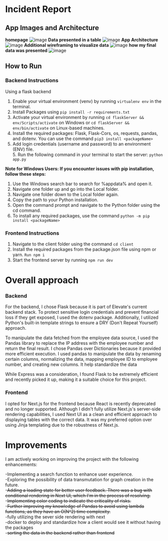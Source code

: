 # Incident Report 

## App Images and Architecture

**homepage**
![image](https://github.com/SamLamElectrician/IncidentsReport/assets/99058689/923c0e00-f349-4319-83bb-0c3e13cfc6ba)
**Data presented in a table**
![image](https://github.com/SamLamElectrician/IncidentsReport/assets/99058689/1500dca6-166f-4263-89ac-47fabc51741f)
**App Architecture**
![image](https://github.com/SamLamElectrician/IncidentsReport/assets/99058689/fbaef011-6f1a-4e45-a38b-436b86db0147)
**Additional wireframing to visualize data**
![image](https://github.com/SamLamElectrician/IncidentsReport/assets/99058689/9daea58f-9156-4d13-8b44-1be0795d958e)
**how my final data was presented**
![image](https://github.com/SamLamElectrician/IncidentsReport/assets/99058689/e09b7256-90fd-44d0-8cdc-39508a133e22)





## How to Run

### Backend Instructions

Using a flask backend<br />
 
1. Enable your virtual environment (venv) by running `virtualenv env` in the terminal.<br /> 
2. Install Packages using `pip install -r requirements.txt`
3. Activate your virtual environment by running `cd flaskServer && env/Scripts/activate` on Windows or `cd flaskServer && env/bin/activate` on Linux-based machines.<br />
4. Install the required packages: Flask, Flask-Cors, os, requests, pandas, and dotenv. You can use the command `pip3 install <packageName>`<br /> 
5. Add login credentials (username and password) to an environment (ENV) file.<br /> 5. Run the following command in your terminal to start the server: `python app.py`<br />

**Note for Windows Users: If you encounter issues with pip installation, follow these steps:**

1. Use the Windows search bar to search for %appdata% and open it.
2. Navigate one folder up and go into the Local folder.
3. Navigate one folder down to the Local folder again.
4. Copy the path to your Python installation.
5. Open the command prompt and navigate to the Python folder using the cd command.
6. To install any required packages, use the command `python -m pip install <packageName>`

### Frontend Instructions

1. Navigate to the client folder using the command `cd client`
2. Install the required packages from the package.json file using npm or yarn. `Run npm i`
3. Start the frontend server by running `npm run dev`

# Overall approach

### Backend

For the backend, I chose Flask because it is part of Elevate's current backend stack. To protect sensitive login credentials and prevent financial loss if they get exposed, I used the dotenv package. Additionally, I utilized Python's built-in template strings to ensure a DRY (Don't Repeat Yourself) approach.

To manipulate the data fetched from the employee data source, I used the Pandas library to replace the IP address with the employee number and return the final result. I chose Pandas over Dictionaries because it provided more efficient execution. I used pandas to manipulate the data by renaming certain columns, normalizing the data, mapping employee ID to employee number, and creating new columns. It help standardize the data

While Express was a consideration, I found Flask to be extremely efficient and recently picked it up, making it a suitable choice for this project.

### Frontend

I opted for Next.js for the frontend because React is recently deprecated and no longer supported. Although I didn't fully utilize Next.js's server-side rendering capabilities, I used Next UI as a clean and efficient approach to displaying tables with the correct data. It was my preferred option over using Jinja templating due to the robustness of Next.js. 

# Improvements

I am actively working on improving the project with the following enhancements:

-Implementing a search function to enhance user experience.<br />
-Exploring the possibility of data transmutation for graph creation in the future.<br /> -~~Adding a loading state for better user feedback. There was a bug with conditional rendering in Next UI, which I'm in the process of resolving.~~<br /> -~~Implementing color coding to indicate the criticality of risks.~~<br />
-~~Further improving my knowledge of Pandas to avoid using lambda functions, as they have an O(N^2) time complexity.~~ <br />
-fully utilizing the sever side rendering with next<br />
-docker to deploy and standardize how a client would see it without having the packages<br />
-~~sorting the data in the backend rather than frontend~~<br />
